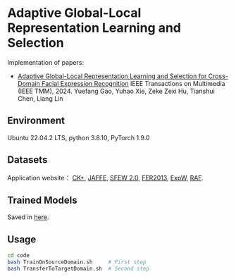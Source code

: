# Adaptive Global-Local Representation Learning and Selection
Implementation of papers:
- [Adaptive Global-Local Representation Learning and Selection for Cross-Domain Facial Expression Recognition](https://ieeexplore.ieee.org/document/10404024/authors#authors)
  IEEE Transactions on Multimedia (IEEE TMM), 2024.
  Yuefang Gao, Yuhao Xie, Zeke Zexi Hu, Tianshui Chen, Liang Lin
## Environment
Ubuntu 22.04.2 LTS, python 3.8.10, PyTorch 1.9.0
## Datasets
Application website： [CK+](http://www.jeffcohn.net/wp-content/uploads/2020/10/2020.10.26_CK-AgreementForm.pdf100.pdf.pdf), [JAFFE](https://zenodo.org/record/3451524#.YXdc1hpBw9E), [SFEW 2.0](https://cs.anu.edu.au/few/AFEW.html), [FER2013](https://www.kaggle.com/c/challenges-in-representation-learning-facial-expression-recognition-challenge/data), [ExpW](http://mmlab.ie.cuhk.edu.hk/projects/socialrelation/index.html), [RAF](http://www.whdeng.cn/raf/model1.html).
## Trained Models
Saved in [here](https://pan.baidu.com/s/1Uhf4XeEFjHd2OgjvMNORnA?pwd=oi5d).
## Usage
```bash
cd code
bash TrainOnSourceDomain.sh     # First step
bash TransferToTargetDomain.sh  # Second step
```
